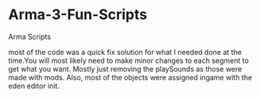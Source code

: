 # Arma-3-Fun-Scripts
Arma Scripts


 most of the code was a quick fix solution for what I needed done at the time.You will most likely need to make minor changes to each segment to get what you want.
 Mostly just removing the playSounds as those were made with mods. Also, most of the objects were assigned ingame with the eden editor init. 
